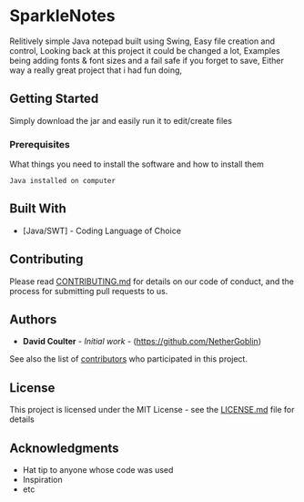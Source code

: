 # SparkleNotes

Relitively simple Java notepad built using Swing, Easy file creation and control, Looking back at this project it could be changed a lot, Examples being adding fonts & font sizes and a fail safe if you forget to save, Either way a really great project that i had fun doing,

## Getting Started

Simply download the jar and easily run it to edit/create files

### Prerequisites

What things you need to install the software and how to install them

```
Java installed on computer
```

## Built With

* [Java/SWT] - Coding Language of Choice

## Contributing

Please read [CONTRIBUTING.md](https://gist.github.com/PurpleBooth/b24679402957c63ec426) for details on our code of conduct, and the process for submitting pull requests to us.

## Authors

* **David Coulter** - *Initial work* - (https://github.com/NetherGoblin)

See also the list of [contributors](https://github.com/your/project/contributors) who participated in this project.

## License

This project is licensed under the MIT License - see the [LICENSE.md](LICENSE.md) file for details

## Acknowledgments

* Hat tip to anyone whose code was used
* Inspiration
* etc

